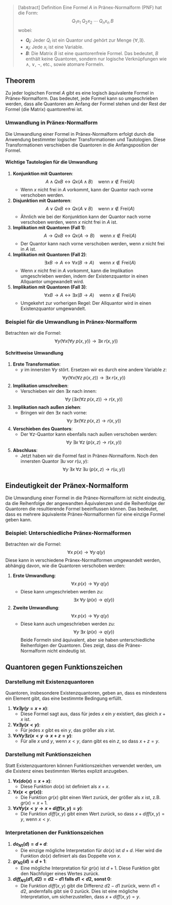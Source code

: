 > [!abstract] Definition
> Eine Formel $A$ in Pränex-Normalform (PNF) hat die Form:$$Q_1 x_1 \; Q_2 x_2 \; \cdots \; Q_n x_n \; B$$
> wobei:
> - **$Q_i$**: Jeder $Q_i$ ist ein Quantor und gehört zur Menge $\{ \forall, \exists \}$.
> - **$x_i$**: Jede $x_i$ ist eine Variable.
> - **$B$**: Die Matrix $B$ ist eine quantorenfreie Formel. Das bedeutet, $B$ enthält keine Quantoren, sondern nur logische Verknüpfungen wie $\land$, $\lor$, $\neg$, etc., sowie atomare Formeln. 
## Theorem
Zu jeder logischen Formel $A$ gibt es eine logisch äquivalente Formel in Pränex-Normalform. Das bedeutet, jede Formel kann so umgeschrieben werden, dass alle Quantoren am Anfang der Formel stehen und der Rest der Formel (die Matrix) quantorenfrei ist.
### Umwandlung in Pränex-Normalform
Die Umwandlung einer Formel in Pränex-Normalform erfolgt durch die Anwendung bestimmter logischer Transformationen und Tautologien. Diese Transformationen verschieben die Quantoren in die Anfangsposition der Formel.
#### Wichtige Tautologien für die Umwandlung
1. **Konjunktion mit Quantoren**:$$A \land Qx B \leftrightarrow Qx (A \land B) \quad \text{wenn } x \notin \text{Frei}(A)$$
   - Wenn $x$ nicht frei in $A$ vorkommt, kann der Quantor nach vorne verschoben werden.
2. **Disjunktion mit Quantoren**:$$A \lor Qx B \leftrightarrow Qx (A \lor B) \quad \text{wenn } x \notin \text{Frei}(A)$$
   - Ähnlich wie bei der Konjunktion kann der Quantor nach vorne verschoben werden, wenn $x$ nicht frei in $A$ ist.
3. **Implikation mit Quantoren (Fall 1)**:$$A \rightarrow Qx B \leftrightarrow Qx (A \rightarrow B) \quad \text{wenn } x \notin \text{Frei}(A)$$
   - Der Quantor kann nach vorne verschoben werden, wenn $x$ nicht frei in $A$ ist.
4. **Implikation mit Quantoren (Fall 2)**:$$\exists x B \rightarrow A \leftrightarrow \forall x (B \rightarrow A) \quad \text{wenn } x \notin \text{Frei}(A)$$
   - Wenn $x$ nicht frei in $A$ vorkommt, kann die Implikation umgeschrieben werden, indem der Existenzquantor in einen Allquantor umgewandelt wird.
5. **Implikation mit Quantoren (Fall 3)**:$$\forall x B \rightarrow A \leftrightarrow \exists x (B \rightarrow A) \quad \text{wenn } x \notin \text{Frei}(A)$$
   - Umgekehrt zur vorherigen Regel: Der Allquantor wird in einen Existenzquantor umgewandelt.
### Beispiel für die Umwandlung in Pränex-Normalform
Betrachten wir die Formel:$$\forall y (\forall x (\forall y \; p(x, y)) \rightarrow \exists x \; r(x, y))$$
#### Schrittweise Umwandlung
1. **Erste Transformation**:
   - $y$ im innersten $\forall y$ stört. Ersetzen wir es durch eine andere Variable $z$:$$\forall y (\forall x (\forall z \; p(x, z)) \rightarrow \exists x \; r(x, y))$$
2. **Implikation umschreiben**:
   - Verschieben wir den $\exists x$ nach innen:$$\forall y \; (\exists x (\forall z \; p(x, z)) \rightarrow r(x, y))$$
3. **Implikation nach außen ziehen**:
   - Bringen wir den $\exists x$ nach vorne:$$\forall y \; \exists x (\forall z \; p(x, z) \rightarrow r(x, y))$$
4. **Verschieben des Quantors**:
   - Der $\forall z$-Quantor kann ebenfalls nach außen verschoben werden:$$\forall y \; \exists x \; \forall z \; (p(x, z) \rightarrow r(x, y))$$
5. **Abschluss**:
   - Jetzt haben wir die Formel fast in Pränex-Normalform. Noch den innersten Quantor $\exists u$ vor $r(u, y)$:$$\forall y \; \exists x \; \forall z \; \exists u \; (p(x, z) \rightarrow r(u, y))$$

## Eindeutigkeit der Pränex-Normalform
Die Umwandlung einer Formel in die Pränex-Normalform ist nicht eindeutig, da die Reihenfolge der angewandten Äquivalenzen und die Reihenfolge der Quantoren die resultierende Formel beeinflussen können. Das bedeutet, dass es mehrere äquivalente Pränex-Normalformen für eine einzige Formel geben kann.
### Beispiel: Unterschiedliche Pränex-Normalformen
Betrachten wir die Formel:$$\forall x \; p(x) \rightarrow \forall y \; q(y)$$
Diese kann in verschiedene Pränex-Normalformen umgewandelt werden, abhängig davon, wie die Quantoren verschoben werden:
1. **Erste Umwandlung**:
   $$\forall x \; p(x) \rightarrow \forall y \; q(y)$$
   - Diese kann umgeschrieben werden zu:
$$\exists x \; \forall y \; (p(x) \rightarrow q(y))$$
2. **Zweite Umwandlung**:
   $$\forall x \; p(x) \rightarrow \forall y \; q(y)$$
   - Diese kann auch umgeschrieben werden zu:
   $$\forall y \; \exists x \; (p(x) \rightarrow q(y))$$
Beide Formeln sind äquivalent, aber sie haben unterschiedliche Reihenfolgen der Quantoren. Dies zeigt, dass die Pränex-Normalform nicht eindeutig ist.
## Quantoren gegen Funktionszeichen
### Darstellung mit Existenzquantoren
Quantoren, insbesondere Existenzquantoren, geben an, dass es mindestens ein Element gibt, das eine bestimmte Bedingung erfüllt.
1. **$\forall x \exists y (y = x + x)$**:
   - Diese Formel sagt aus, dass für jedes $x$ ein $y$ existiert, das gleich $x + x$ ist.
2. **$\forall x \exists y (x < y)$**:
   - Für jedes $x$ gibt es ein $y$, das größer als $x$ ist.
3. **$\forall x \forall y \exists z (x < y \rightarrow x + z = y)$**:
   - Für alle $x$ und $y$, wenn $x < y$, dann gibt es ein $z$, so dass $x + z = y$.
### Darstellung mit Funktionszeichen
Statt Existenzquantoren können Funktionszeichen verwendet werden, um die Existenz eines bestimmten Wertes explizit anzugeben.
1. **$\forall x (do(x) = x + x)$**:
   - Diese Funktion $do(x)$ ist definiert als $x + x$.
2. **$\forall x (x < gr(x))$**:
   - Die Funktion $gr(x)$ gibt einen Wert zurück, der größer als $x$ ist, z.B. $gr(x) = x + 1$.
3. **$\forall x \forall y (x < y \rightarrow x + diff(x, y) = y)$**:
   - Die Funktion $diff(x, y)$ gibt einen Wert zurück, so dass $x + diff(x, y) = y$, wenn $x < y$.
### Interpretationen der Funktionszeichen
1. **$do_{N1}(d) = d + d$**:
   - Die einzige mögliche Interpretation für $do(x)$ ist $d + d$. Hier wird die Funktion $do(x)$ definiert als das Doppelte von $x$.
2. **$gr_{N2}(d) = d + 1$**:
   - Eine mögliche Interpretation für $gr(x)$ ist $d + 1$. Diese Funktion gibt den Nachfolger eines Wertes zurück.
3. **$diff_{N3}(d1, d2) = d2 - d1$ falls $d1 < d2$, sonst $0$**:
   - Die Funktion $diff(x, y)$ gibt die Differenz $d2 - d1$ zurück, wenn $d1 < d2$, andernfalls gibt sie 0 zurück. Dies ist eine mögliche Interpretation, um sicherzustellen, dass $x + diff(x, y) = y$.
